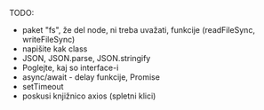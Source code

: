 TODO:
- paket "fs", že del node, ni treba uvažati, funkcije (readFileSync, writeFileSync)
- napišite kak class
- JSON, JSON.parse, JSON.stringify
- Poglejte, kaj so interface-i
- async/await - delay funkcije, Promise
- setTimeout
- poskusi knjižnico axios (spletni klici)
